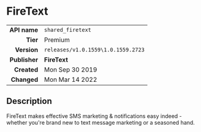 # FireText
| | |
|-:|-|
|**API name**|`shared_firetext`|
|**Tier**|Premium|
|**Version**|`releases/v1.0.1559\1.0.1559.2723`|
|**Publisher**|**FireText**|
|**Created**|Mon Sep 30 2019|
|**Changed**|Mon Mar 14 2022|

## Description
FireText makes effective SMS marketing & notifications easy indeed - whether you're brand new to text message marketing or a seasoned hand.
